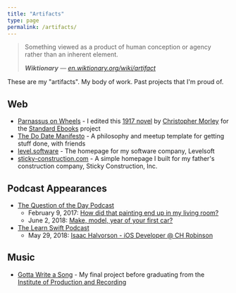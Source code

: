 ```yaml
---
title: "Artifacts"
type: page
permalink: /artifacts/
---
```


> Something viewed as a product of human conception or agency rather than an inherent element.
>
> ***Wiktionary*** — <cite>[en.wiktionary.org/wiki/artifact][1]</cite>

These are my "artifacts". My body of work. Past projects that I'm proud of.

## Web

- [Parnassus on Wheels][2] - I edited this [1917 novel][3] by [Christopher Morley][4] for the [Standard Ebooks][5] project
- [The Do Date Manifesto][6] - A philosophy and meetup template for getting stuff done, with friends
- [level.software][7] - The homepage for my software company, Levelsoft
- [sticky-construction.com][8] - A simple homepage I built for my father's construction company, Sticky Construction, Inc.

## Podcast Appearances

- [The Question of the Day Podcast][9]
	- February 9, 2017: [How did that painting end up in my living room?][10]
	- June 2, 2018: [Make, model, year of your first car?][11]
- [The Learn Swift Podcast][12]
	- May 29, 2018: [Isaac Halvorson - iOS Developer @ CH Robinson][13]

## Music

- [Gotta Write a Song][14] - My final project before graduating from the [Institute of Production and Recording][15]

[1]:	https://en.wiktionary.org/wiki/artifact
[2]:	https://standardebooks.org/ebooks/christopher-morley/parnassus-on-wheels "Parnassus on Wheels, by Christopher Morley | Standard Ebooks"
[3]:	https://en.wikipedia.org/wiki/Parnassus_on_Wheels "Parnassus on Wheels - Wikipedia"
[4]:	https://en.wikipedia.org/wiki/Christopher_Morley "Christopher Morley - Wikipedia"
[5]:	https://standardebooks.org "Standard Ebooks"
[6]:	https://hisaac.github.io/do-date-manifesto/
[7]:	https://level.software
[8]:	http://sticky-construction.com
[9]:	http://questionpodcast.com "The Question of the Day Podcast"
[10]:	http://questionpodcast.com/painting/ "How did that painting end up in my living room?"
[11]:	http://questionpodcast.com/make-model-year-first-car/ "Make, model, year of your first car?"
[12]:	https://learnswift.fireside.fm "The Learn Swift Podcast"
[13]:	https://learnswift.fireside.fm/26 "Isaac Halvorson - iOS Developer @ CH Robinson"
[14]:	https://soundcloud.com/hisaac/gotta-write-a-song-mastered
[15]:	https://www.ipr.edu
